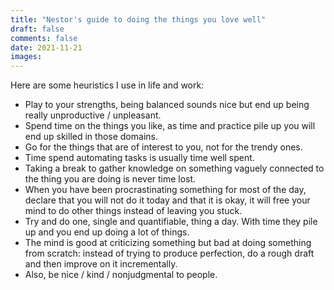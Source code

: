 ```yaml
---
title: "Nestor's guide to doing the things you love well"
draft: false
comments: false
date: 2021-11-21
images:
---
```


Here are some heuristics I use in life and work:

- Play to your strengths, being balanced sounds nice but end up being really unproductive / unpleasant.
- Spend time on the things you like, as time and practice pile up you will end up skilled in those domains.
- Go for the things that are of interest to you, not for the trendy ones.
- Time spend automating tasks is usually time well spent.
- Taking a break to gather knowledge on something vaguely connected to the thing you are doing is never time lost.
- When you have been procrastinating something for most of the day, declare that you will not do it today and that it is okay, it will free your mind to do other things instead of leaving you stuck.
- Try and do one, single and quantifiable, thing a day. With time they pile up and you end up doing a lot of things.
- The mind is good at criticizing something but bad at doing something from scratch: instead of trying to produce perfection, do a rough draft and then improve on it incrementally.
- Also, be nice / kind / nonjudgmental to people.
